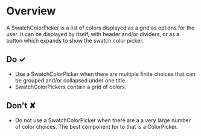 # Overview
A SwatchColorPicker is a list of colors displayed as a grid as options for the user. It can be displayed by itself, with header and/or dividers, or as a button which expands to show the swatch color picker.


## Do &#10003;
- Use a SwatchColorPicker when there are multiple finite choices that can be grouped and/or collapsed under one title.
- SwatchColorPickers contain a grid of colors.

## Don't &#10008;
- Do not use a SwatchColorPicker when there are a a very large number of color choices. The best component for to that is a ColorPicker.